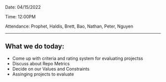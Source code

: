 
Date: 04/15/2022

Time: 12:00PM

Attendance: Prophet, Haldis, Brett, Bao, Nathan, Peter, Nguyen

---

## What we do today:

- Come up with criteria and rating system for evaluating projectss
- Discuss about Repo Metrics
- Decide on our Values and Constraints
- Assinging projects to evaluate